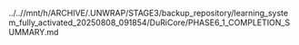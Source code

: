 ../..//mnt/h/ARCHIVE/.UNWRAP/STAGE3/backup_repository/learning_system_fully_activated_20250808_091854/DuRiCore/PHASE6_1_COMPLETION_SUMMARY.md